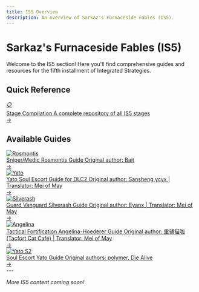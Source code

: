 ```yaml
---
title: IS5 Overview
description: An overview of Sarkaz's Furnaceside Fables (IS5).
---
```


# Sarkaz's Furnaceside Fables (IS5)

Welcome to the IS5 section! Here you'll find comprehensive guides and resources for the fifth installment of Integrated Strategies.

## Quick Reference

<div class="guide-button-container">
  <a href="/is5-sarkaz/stages" class="guide-button">
    <div class="button-image">
      <div class="reference-icon">📋</div>
    </div>
    <div class="button-content">
      <span class="button-title">Stage Compilation</span>
      <span class="button-subtitle">A complete repository of all IS5 stages</span>
    </div>
    <div class="button-arrow">→</div>
  </a>
</div>

## Available Guides

<div class="guide-button-container">
  <a href="/is5-sarkaz/sniper-med-rosmontis/" class="guide-button">
    <div class="button-image">
      <img src="/guides/is5-sarkaz/sniper-med-rosmontis/rosmontis-avatar.webp" alt="Rosmontis" class="operator-avatar" loading="lazy" decoding="async" />
    </div>
    <div class="button-content">
      <span class="button-title">Sniper/Medic Rosmontis Guide</span>
      <span class="button-subtitle">Original author: Bait</span>
    </div>
    <div class="button-arrow">→</div>
  </a>
</div>

<div class="guide-button-container">
  <a href="/is5-sarkaz/yato-soul-escort-guide/" class="guide-button">
    <div class="button-image">
      <img src="/guides/is5-sarkaz/yato-soul-escort-guide/yato-avatar.webp" alt="Yato" class="operator-avatar" loading="lazy" decoding="async" />
    </div>
    <div class="button-content">
      <span class="button-title">Yato Soul Escort Guide for DLC2</span>
      <span class="button-subtitle">Original author: Sansheng ycyx | Translator: Mei of May</span>
    </div>
    <div class="button-arrow">→</div>
  </a>
</div>

<div class="guide-button-container">
  <a href="/is5-sarkaz/guard-vanguard-silverash/" class="guide-button">
    <div class="button-image">
      <img src="/guides/is5-sarkaz/guard-vanguard-silverash/silverash-avatar.webp" alt="Silverash" class="operator-avatar" loading="lazy" decoding="async" />
    </div>
    <div class="button-content">
      <span class="button-title">Guard Vanguard Silverash Guide</span>
      <span class="button-subtitle">Original author: Eyanx | Translator: Mei of May</span>
    </div>
    <div class="button-arrow">→</div>
  </a>
</div>

<div class="guide-button-container">
  <a href="/is5-sarkaz/tact-fort-angelina-hoederer/" class="guide-button">
    <div class="button-image">
      <img src="/guides/is5-sarkaz/tact-fort-angelina-hoederer/angelina-avatar.webp" alt="Angelina" class="operator-avatar" loading="lazy" decoding="async" />
    </div>
    <div class="button-content">
      <span class="button-title">Tactical Fortification Angelina-Hoederer Guide</span>
      <span class="button-subtitle">Original author: 重辅猫咖 (Tacfort Cat Café) | Translator: Mei of May</span>
    </div>
    <div class="button-arrow">→</div>
  </a>
</div>

<div class="guide-button-container">
  <a href="/is5-sarkaz/soul-escort-yato/" class="guide-button">
    <div class="button-image">
      <img src="/guides/is5-sarkaz/soul-escort-yato/icon-yato-s2.png" alt="Yato S2" class="operator-avatar" loading="lazy" decoding="async" />
    </div>
    <div class="button-content">
      <span class="button-title">Soul Escort Yato Guide</span>
      <span class="button-subtitle">Original authors: polymer, Die Alive</span>
    </div>
    <div class="button-arrow">→</div>
  </a>
</div>
---

*More IS5 content coming soon!*
